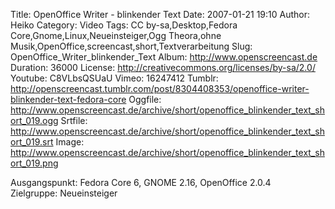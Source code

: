 Title: OpenOffice Writer - blinkender Text
Date: 2007-01-21 19:10
Author: Heiko
Category: Video
Tags: CC by-sa,Desktop,Fedora Core,Gnome,Linux,Neueinsteiger,Ogg Theora,ohne Musik,OpenOffice,screencast,short,Textverarbeitung
Slug: OpenOffice_Writer_blinkender_Text
Album: http://www.openscreencast.de
Duration: 36000
License: http://creativecommons.org/licenses/by-sa/2.0/
Youtube: C8VLbsQSUaU
Vimeo: 16247412
Tumblr: http://openscreencast.tumblr.com/post/8304408353/openoffice-writer-blinkender-text-fedora-core
Oggfile: http://www.openscreencast.de/archive/short/openoffice_blinkender_text_short_019.ogg
Srtfile: http://www.openscreencast.de/archive/short/openoffice_blinkender_text_short_019.srt
Image: http://www.openscreencast.de/archive/short/openoffice_blinkender_text_short_019.png

Ausgangspunkt: Fedora Core 6, GNOME 2.16, OpenOffice 2.0.4  
Zielgruppe: Neueinsteiger  

